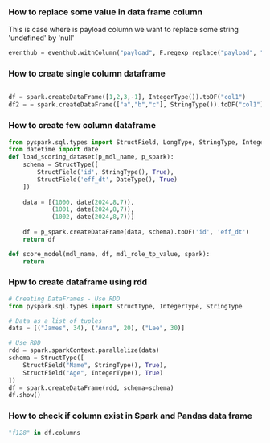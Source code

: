 ### How to replace some value in data frame column

This is case where is payload column we want to replace some string 'undefined' by 'null'

```python
eventhub = eventhub.withColumn("payload", F.regexp_replace("payload", "undefined", "null")) 
```

### How to create single column dataframe

```python

df = spark.createDataFrame([1,2,3,-1], IntegerType()).toDF("col1")
df2 = = spark.createDataFrame(["a","b","c"], StringType()).toDF("col1")
```

### How to create few column dataframe

```python
from pyspark.sql.types import StructField, LongType, StringType, IntegerType, DateType, TimestampType, DoubleType, FloatType, StructType
from datetime import date
def load_scoring_dataset(p_mdl_name, p_spark):
    schema = StructType([       
        StructField('id', StringType(), True),
        StructField('eff_dt', DateType(), True)
    ])
    
    data = [(1000, date(2024,8,7)), 
            (1001, date(2024,8,7)), 
            (1002, date(2024,8,7))]
    
    df = p_spark.createDataFrame(data, schema).toDF('id', 'eff_dt')
    return df

def score_model(mdl_name, df, mdl_role_tp_value, spark):
    return
```

### Hpw to create dataframe using rdd

```python
# Creating DataFrames - Use RDD
from pyspark.sql.types import StructType, IntegerType, StringType

# Data as a list of tuples
data = [("James", 34), ("Anna", 20), ("Lee", 30)]

# Use RDD
rdd = spark.sparkContext.parallelize(data)
schema = StructType([
    StructField("Name", StringType(), True),
    StructField("Age", IntegerType(), True)
])
df = spark.createDataFrame(rdd, schema=schema)
df.show()
```


### How to check if column exist in Spark and Pandas data frame

```python
"f128" in df.columns
 
```